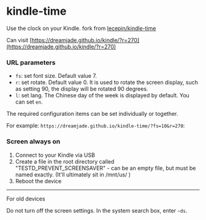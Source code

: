 # kindle-time

Use the clock on your Kindle. fork from [lecepin/kindle-time](https://github.com/lecepin/kindle-time)

Can visit [https://dreamjade.github.io/kindle/?r=270](https://dreamjade.github.io/kindle/?r=270)

### URL parameters

- `fs`: set font size. Default value 7.
- `r`: set rotate. Default value 0. It is used to rotate the screen display, such as setting 90, the display will be rotated 90 degrees.
- `l`: set lang. The Chinese day of the week is displayed by default. You can set `en`.

The required configuration items can be set individually or together.

For example: `https://dreamjade.github.io/kindle-time/?fs=10&r=270`:

### Screen always on
1) Connect to your Kindle via USB
2) Create a file in the root directory called "TESTD_PREVENT_SCREENSAVER" - can be an empty file, but must be named exactly. (It'll ultimately sit in /mnt/us/ )
3) Reboot the device
----------
For old devices

Do not turn off the screen settings.
In the system search box, enter `~ds`.
